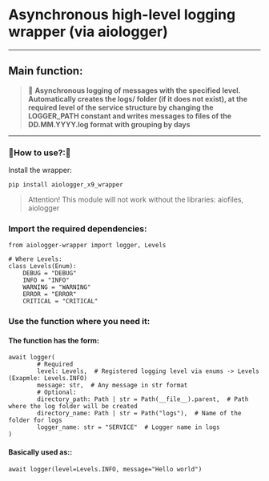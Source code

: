 # Asynchronous high-level logging wrapper (via aiologger)

---

## Main function:

> 🔶 **Asynchronous logging of messages with the specified level. Automatically creates the logs/ folder (if it does not
exist), at the required level of the service structure by changing the LOGGER_PATH constant and writes messages to files
of the DD.MM.YYYY.log format with grouping by days**

---

### 🔹How to use?:🧩

Install the wrapper:

```shell
pip install aiologger_x9_wrapper
```

> Attention! This module will not work without the libraries: aiofiles, aiologger

### Import the required dependencies:

```
from aiologger-wrapper import logger, Levels

# Where Levels:
class Levels(Enum):
    DEBUG = "DEBUG"
    INFO = "INFO"
    WARNING = "WARNING"
    ERROR = "ERROR"
    CRITICAL = "CRITICAL"
```

### Use the function where you need it:

#### The function has the form:
```
await logger(
        # Required
        level: Levels,  # Registered logging level via enums -> Levels (Exapmle: Levels.INFO)
        message: str,  # Any message in str format
        # Optional:
        directory_path: Path | str = Path(__file__).parent,  # Path where the log folder will be created
        directory_name: Path | str = Path("logs"),  # Name of the folder for logs
        logger_name: str = "SERVICE"  # Logger name in logs
)
```

#### Basically used as::
```
await logger(level=Levels.INFO, message="Hello world")
```
